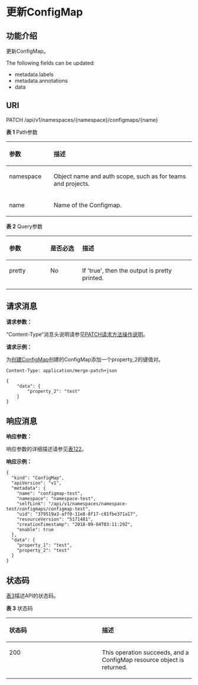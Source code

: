 # 更新ConfigMap<a name="cci_02_3066"></a>

## 功能介绍<a name="section62552745"></a>

更新ConfigMap。

The following fields can be updated:

-   metadata.labels
-   metadata.annotations
-   data

## URI<a name="section26103793"></a>

PATCH /api/v1/namespaces/\{namespace\}/configmaps/\{name\}

**表 1**  Path参数

<a name="table1696332124519"></a>
<table><thead align="left"><tr id="row11961332194516"><th class="cellrowborder" valign="top" width="24%" id="mcps1.2.3.1.1"><p id="p396032144518"><a name="p396032144518"></a><a name="p396032144518"></a>参数</p>
</th>
<th class="cellrowborder" valign="top" width="76%" id="mcps1.2.3.1.2"><p id="p18962325454"><a name="p18962325454"></a><a name="p18962325454"></a>描述</p>
</th>
</tr>
</thead>
<tbody><tr id="row9960327457"><td class="cellrowborder" valign="top" width="24%" headers="mcps1.2.3.1.1 "><p id="p1496113214456"><a name="p1496113214456"></a><a name="p1496113214456"></a>namespace</p>
</td>
<td class="cellrowborder" valign="top" width="76%" headers="mcps1.2.3.1.2 "><p id="p141902036155717"><a name="p141902036155717"></a><a name="p141902036155717"></a>Object name and auth scope, such as for teams and projects.</p>
</td>
</tr>
<tr id="row13794857171116"><td class="cellrowborder" valign="top" width="24%" headers="mcps1.2.3.1.1 "><p id="p5984165818113"><a name="p5984165818113"></a><a name="p5984165818113"></a>name</p>
</td>
<td class="cellrowborder" valign="top" width="76%" headers="mcps1.2.3.1.2 "><p id="p4984175851116"><a name="p4984175851116"></a><a name="p4984175851116"></a>Name of the Configmap.</p>
</td>
</tr>
</tbody>
</table>

**表 2**  Query参数

<a name="d0e44438"></a>
<table><thead align="left"><tr id="row33489305"><th class="cellrowborder" valign="top" width="22.220000000000002%" id="mcps1.2.4.1.1"><p id="p65652297517"><a name="p65652297517"></a><a name="p65652297517"></a>参数</p>
</th>
<th class="cellrowborder" valign="top" width="17.169999999999998%" id="mcps1.2.4.1.2"><p id="p165661629135114"><a name="p165661629135114"></a><a name="p165661629135114"></a>是否必选</p>
</th>
<th class="cellrowborder" valign="top" width="60.61%" id="mcps1.2.4.1.3"><p id="p14567629115114"><a name="p14567629115114"></a><a name="p14567629115114"></a>描述</p>
</th>
</tr>
</thead>
<tbody><tr id="row32629032"><td class="cellrowborder" valign="top" width="22.220000000000002%" headers="mcps1.2.4.1.1 "><p id="p25705915"><a name="p25705915"></a><a name="p25705915"></a>pretty</p>
</td>
<td class="cellrowborder" valign="top" width="17.169999999999998%" headers="mcps1.2.4.1.2 "><p id="p1804342"><a name="p1804342"></a><a name="p1804342"></a>No</p>
</td>
<td class="cellrowborder" valign="top" width="60.61%" headers="mcps1.2.4.1.3 "><p id="p11934018"><a name="p11934018"></a><a name="p11934018"></a>If 'true', then the output is pretty printed.</p>
</td>
</tr>
</tbody>
</table>

## 请求消息<a name="section33607552"></a>

**请求参数：**

“Content-Type“消息头说明请参见[PATCH请求方法操作说明](PATCH请求方法操作说明.md)。

**请求示例：**

为[创建ConfigMap](创建ConfigMap.md)创建的ConfigMap添加一个property\_2的键值对。

```
Content-Type: application/merge-patch+json
```

```
{
    "data": {
        "property_2": "test"
    }
}
```

## 响应消息<a name="section34032518"></a>

**响应参数：**

响应参数的详细描述请参见[表122](数据结构.md#table79541510192317)。

**响应示例：**

```
{
  "kind": "ConfigMap",
  "apiVersion": "v1",
  "metadata": {
    "name": "configmap-test",
    "namespace": "namespace-test",
    "selfLink": "/api/v1/namespaces/namespace-test/configmaps/configmap-test",
    "uid": "379519a3-aff0-11e8-8f17-c81fbe371a17",
    "resourceVersion": "5171481",
    "creationTimestamp": "2018-09-04T03:11:29Z",
    "enable": true
  },
  "data": {
    "property_1": "test",
    "property_2": "test"
  }
}
```

## 状态码<a name="section37857212"></a>

[表3](#d0e44533)描述API的状态码。

**表 3**  状态码

<a name="d0e44533"></a>
<table><thead align="left"><tr id="row14217584"><th class="cellrowborder" valign="top" width="50%" id="mcps1.2.3.1.1"><p id="p10773671"><a name="p10773671"></a><a name="p10773671"></a>状态码</p>
</th>
<th class="cellrowborder" valign="top" width="50%" id="mcps1.2.3.1.2"><p id="p252187"><a name="p252187"></a><a name="p252187"></a>描述</p>
</th>
</tr>
</thead>
<tbody><tr id="row20427187"><td class="cellrowborder" valign="top" width="50%" headers="mcps1.2.3.1.1 "><p id="p43989464"><a name="p43989464"></a><a name="p43989464"></a>200</p>
</td>
<td class="cellrowborder" valign="top" width="50%" headers="mcps1.2.3.1.2 "><p id="p6376817"><a name="p6376817"></a><a name="p6376817"></a>This operation succeeds, and a ConfigMap resource object is returned.</p>
</td>
</tr>
</tbody>
</table>

